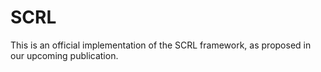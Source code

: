 # SCRL
This is an official implementation of the SCRL framework, as proposed in our upcoming publication.
